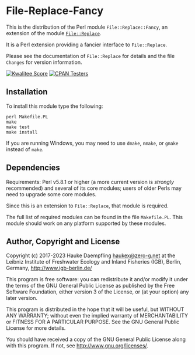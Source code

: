 File-Replace-Fancy
==================

This is the distribution of the Perl module `File::Replace::Fancy`,
an extension of the module
[`File::Replace`](https://metacpan.org/pod/File::Replace).

It is a Perl extension providing a fancier interface to `File::Replace`.

Please see the documentation of `File::Replace` for details
and the file `Changes` for version information.

[![Kwalitee Score](https://cpants.cpanauthors.org/dist/File-Replace-Fancy.svg)](https://cpants.cpanauthors.org/dist/File-Replace-Fancy)
[![CPAN Testers](https://badges.zero-g.net/cpantesters/File-Replace-Fancy.svg)](http://matrix.cpantesters.org/?dist=File-Replace-Fancy)

Installation
------------

To install this module type the following:

	perl Makefile.PL
	make
	make test
	make install

If you are running Windows, you may need to use `dmake`, `nmake`, or `gmake`
instead of `make`.

Dependencies
------------

Requirements: Perl v5.8.1 or higher (a more current version is *strongly*
recommended) and several of its core modules; users of older Perls may need
to upgrade some core modules.

Since this is an extension to `File::Replace`, that module is required.

The full list of required modules can be found in the file `Makefile.PL`.
This module should work on any platform supported by these modules.

Author, Copyright and License
-----------------------------

Copyright (c) 2017-2023 Hauke Daempfling <haukex@zero-g.net>
at the Leibniz Institute of Freshwater Ecology and Inland Fisheries (IGB),
Berlin, Germany, <http://www.igb-berlin.de/>

This program is free software: you can redistribute it and/or modify
it under the terms of the GNU General Public License as published by
the Free Software Foundation, either version 3 of the License, or
(at your option) any later version.

This program is distributed in the hope that it will be useful,
but WITHOUT ANY WARRANTY; without even the implied warranty of
MERCHANTABILITY or FITNESS FOR A PARTICULAR PURPOSE. See the
GNU General Public License for more details.

You should have received a copy of the GNU General Public License
along with this program. If not, see <http://www.gnu.org/licenses/>.

